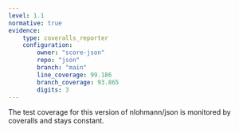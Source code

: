 ```yaml
---
level: 1.1
normative: true
evidence:
    type: coveralls_reporter
    configuration:
        owner: "score-json"
        repo: "json"
        branch: "main"
        line_coverage: 99.186
        branch_coverage: 93.865
        digits: 3
---
```


The test coverage for this version of nlohmann/json is monitored by coveralls and stays constant.
